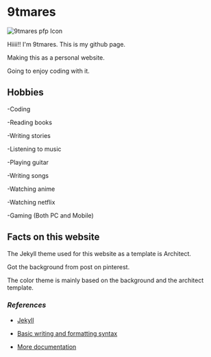 # 9tmares

![9tmares pfp Icon](../images/9tmares.jfif)

Hiiii!! I'm 9tmares. This is my github page.

Making this as a personal website.

Going to enjoy coding with it.




## Hobbies
-Coding

-Reading books

-Writing stories

-Listening to music

-Playing guitar

-Writing songs

-Watching anime

-Watching netflix

-Gaming (Both PC and Mobile)




## Facts on this website

The Jekyll theme used for this website as a template is Architect.

Got the background from post on pinterest.

The color theme is mainly based on the background and the architect template.




### _References_

- [Jekyll](https://jekyllrb.com/)

- [Basic writing and formatting syntax](https://docs.github.com/en/github/writing-on-github/getting-started-with-writing-and-formatting-on-github/basic-writing-and-formatting-syntax)

- [More documentation](https://docs.github.com/categories/github-pages-basics/)



